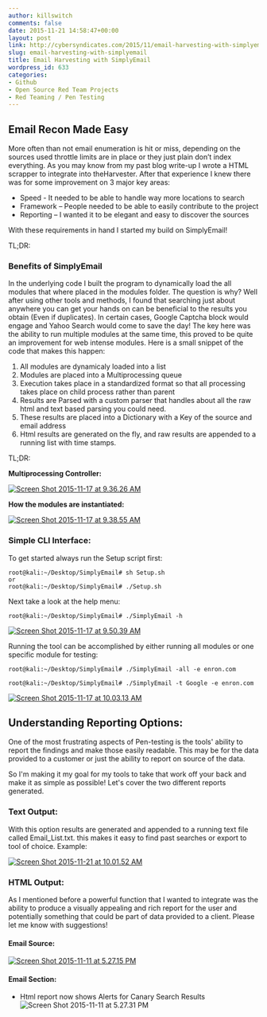 ```yaml
---
author: killswitch
comments: false
date: 2015-11-21 14:58:47+00:00
layout: post
link: http://cybersyndicates.com/2015/11/email-harvesting-with-simplyemail/
slug: email-harvesting-with-simplyemail
title: Email Harvesting with SimplyEmail
wordpress_id: 633
categories:
- Github
- Open Source Red Team Projects
- Red Teaming / Pen Testing
---
```


## Email Recon Made Easy


More often than not email enumeration is hit or miss, depending on the sources used throttle limits are in place or they just plain don’t index everything. As you may know from my past blog write-up I wrote a HTML scrapper to integrate into theHarvester. After that experience I knew there was for some improvement on 3 major key areas:

  * Speed - It needed to be able to handle way more locations to search    
  * Framework – People needed to be able to easily contribute to the project
  * Reporting – I wanted it to be elegant and easy to discover the sources

With these requirements in hand I started my build on SimplyEmail!

TL;DR:
<div class="github-card" data-github="killswitch-gui/SimplyEmail" data-width="400" data-height="153" data-theme="default"></div>
<script src="//cdn.jsdelivr.net/github-cards/latest/widget.js"></script>

### Benefits of SimplyEmail

In the underlying code I built the program to dynamically load the all modules that where placed in the modules folder. The question is why? Well after using other tools and methods, I found that searching just about anywhere you can get your hands on can be beneficial to the results you obtain (Even if duplicates). In certain cases, Google Captcha block would engage and Yahoo Search would come to save the day! The key here was the ability to run multiple modules at the same time, this proved to be quite an improvement for web intense modules. Here is a small snippet of the code that makes this happen:

  1. All modules are dynamicaly loaded into a list
  2. Modules are placed into a Multiprocessing queue
  3. Execution takes place in a standardized format so that all processing takes place on child process rather than parent
  4. Results are Parsed with a custom parser that handles about all the raw html and text based parsing you could need.
  5. These results are placed into a Dictionary with a Key of the source and email address
  6. Html results are generated on the fly, and raw results are appended to a running list with time stamps.

TL;DR:
<div class="github-card" data-github="killswitch-gui/SimplyEmail" data-width="400" data-height="153" data-theme="default"></div>
<script src="//cdn.jsdelivr.net/github-cards/latest/widget.js"></script>

**Multiprocessing Controller:**

[![Screen Shot 2015-11-17 at 9.36.26 AM](/wp-content/Screen-Shot-2015-11-17-at-9.36.26-AM.png)](/wp-content/Screen-Shot-2015-11-17-at-9.36.26-AM.png)



**How the modules are instantiated:**



[![Screen Shot 2015-11-17 at 9.38.55 AM](/wp-content/Screen-Shot-2015-11-17-at-9.38.55-AM.png)](/wp-content/Screen-Shot-2015-11-17-at-9.38.55-AM.png)



### Simple CLI Interface:


To get started always run the Setup script first:


    
    root@kali:~/Desktop/SimplyEmail# sh Setup.sh
    or
    root@kali:~/Desktop/SimplyEmail# ./Setup.sh



Next take a look at the help menu:


    
    root@kali:~/Desktop/SimplyEmail# ./SimplyEmail -h



[![Screen Shot 2015-11-17 at 9.50.39 AM](/wp-content/Screen-Shot-2015-11-17-at-9.50.39-AM.png)](/wp-content/Screen-Shot-2015-11-17-at-9.50.39-AM.png)

Running the tool can be accomplished by either running all modules or one specific module for testing:


    
    root@kali:~/Desktop/SimplyEmail# ./SimplyEmail -all -e enron.com
    
    root@kali:~/Desktop/SimplyEmail# ./SimplyEmail -t Google -e enron.com



[![Screen Shot 2015-11-17 at 10.03.13 AM](/wp-content/Screen-Shot-2015-11-17-at-10.03.13-AM.png)](/wp-content/Screen-Shot-2015-11-17-at-10.03.13-AM.png)



## Understanding Reporting Options:

One of the most frustrating aspects of Pen-testing is the tools' ability to report the findings and make those easily readable. This may be for the data provided to a customer or just the ability to report on source of the data.

So I'm making it my goal for my tools to take that work off your back and make it as simple as possible! Let's cover the two different reports generated.

### Text Output:

With this option results are generated and appended to a running text file called Email_List.txt. this makes it easy to find past searches or export to tool of choice. Example:

[![Screen Shot 2015-11-21 at 10.01.52 AM](/wp-content/Screen-Shot-2015-11-21-at-10.01.52-AM.png)](/wp-content/Screen-Shot-2015-11-21-at-10.01.52-AM.png)

### HTML Output:

As I mentioned before a powerful function that I wanted to integrate was the ability to produce a visually appealing and rich report for the user and potentially something that could be part of data provided to a client. Please let me know with suggestions!

#### Email Source:
[![Screen Shot 2015-11-11 at 5.27.15 PM](/wp-content/Screen-Shot-2015-11-11-at-5.27.15-PM.png)](/wp-content/Screen-Shot-2015-11-11-at-5.27.15-PM.png)





#### Email Section:
    
  * Html report now shows Alerts for Canary Search Results![![Screen Shot 2015-11-11 at 5.27.31 PM](/wp-content/Screen-Shot-2015-11-11-at-5.27.31-PM-1024x528.png)](/wp-content/Screen-Shot-2015-11-11-at-5.27.31-PM.png)






